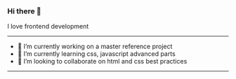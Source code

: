 ### Hi there 👋

<!--
**gautamiwiz/gautamiwiz** is a ✨ _special_ ✨ repository because its `README.md` (this file) appears on your GitHub profile.-->

I love frontend development

---
- 🔭 I’m currently working on a master reference project
- 🌱 I’m currently learning css, javascript advanced parts
- 👯 I’m looking to collaborate on html and css best practices
---



<!--
- 🤔 I’m looking for help with ...
- 💬 Ask me about ...
- 📫 How to reach me: ...
- 😄 Pronouns: ...
- ⚡ Fun fact: ...

-->
